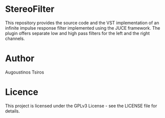 # StereoFilter

This repository provides the source code and the VST implementation of an infinite impulse response filter implemented using the JUCE framework. The plugin offers separate low and high pass filters for the left and the right channels.

# Author
Augoustinos Tsiros

# Licence
This project is licensed under the GPLv3 License - see the LICENSE file for details.
